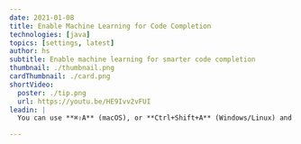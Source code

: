 ```yaml
---
date: 2021-01-08
title: Enable Machine Learning for Code Completion
technologies: [java]
topics: [settings, latest]
author: hs
subtitle: Enable machine learning for smarter code completion
thumbnail: ./thumbnail.png
cardThumbnail: ./card.png
shortVideo:
  poster: ./tip.png
  url: https://youtu.be/HE9Ivv2vFUI
leadin: |
  You can use **⌘⇧A** (macOS), or **Ctrl+Shift+A** (Windows/Linux) and then type in _machine learning_ to toggle Machine Learning Code Completion on.  Java Code Completion is based on machine learning (ML), which is an alternative to the standard ranking mechanism. This data has been gathered from our EAPs. Note that we do not collect any source code, only information about your interactions with the code completion UI.

---
```

